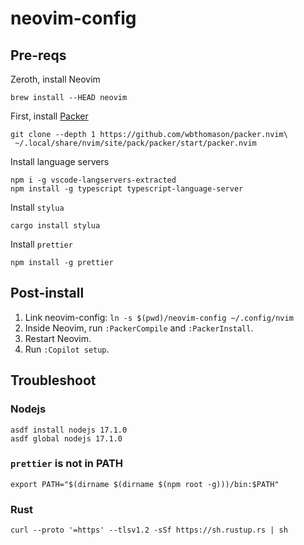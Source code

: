 # neovim-config

## Pre-reqs

Zeroth, install Neovim

```
brew install --HEAD neovim
```

First, install [Packer](https://github.com/wbthomason/packer.nvim)

```
git clone --depth 1 https://github.com/wbthomason/packer.nvim\
 ~/.local/share/nvim/site/pack/packer/start/packer.nvim
```

Install language servers
```
npm i -g vscode-langservers-extracted
npm install -g typescript typescript-language-server
```

Install `stylua`
```
cargo install stylua
```

Install `prettier`
```
npm install -g prettier
```

## Post-install

1. Link neovim-config: `ln -s $(pwd)/neovim-config ~/.config/nvim`
1. Inside Neovim, run `:PackerCompile` and `:PackerInstall`.
2. Restart Neovim.
3. Run `:Copilot setup`.

## Troubleshoot

### Nodejs
```
asdf install nodejs 17.1.0
asdf global nodejs 17.1.0
```

### `prettier` is not in PATH

```
export PATH="$(dirname $(dirname $(npm root -g)))/bin:$PATH"
```

### Rust

```
curl --proto '=https' --tlsv1.2 -sSf https://sh.rustup.rs | sh
```
